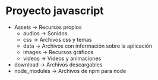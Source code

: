 # Proyecto javascript

- Assets → Recursos propios
  - audios → Sonidos
  - css → Archivos css y temas
  - data → Archivos con información sobre la aplicación
  - images → Recursos gráficos
  - videos → Vídeos y animaciones
- download → Archivos descargables
- node_modules → Archivos de npm para node
